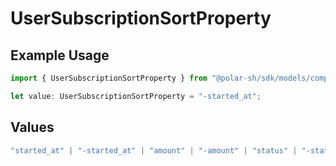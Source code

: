 # UserSubscriptionSortProperty

## Example Usage

```typescript
import { UserSubscriptionSortProperty } from "@polar-sh/sdk/models/components";

let value: UserSubscriptionSortProperty = "-started_at";
```

## Values

```typescript
"started_at" | "-started_at" | "amount" | "-amount" | "status" | "-status" | "organization" | "-organization" | "product" | "-product"
```